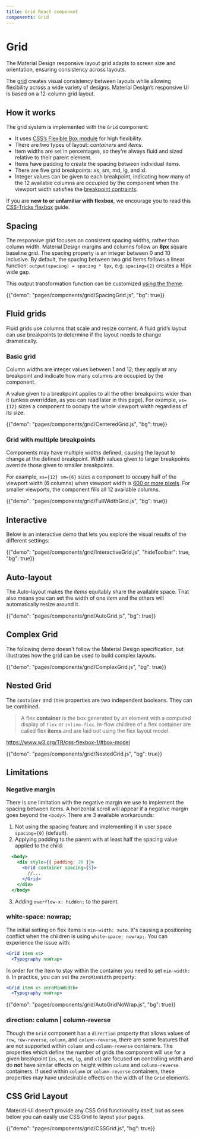 ```yaml
---
title: Grid React component
components: Grid
---
```


# Grid

<p class="description">The Material Design responsive layout grid adapts to screen size and orientation, ensuring consistency across layouts.</p>

The [grid](https://material.io/design/layout/responsive-layout-grid.html) creates visual consistency between layouts while allowing flexibility across a wide variety of designs.
Material Design’s responsive UI is based on a 12-column grid layout.

## How it works

The grid system is implemented with the `Grid` component:

- It uses [CSS’s Flexible Box module](https://www.w3.org/TR/css-flexbox-1/) for high flexibility.
- There are two types of layout: *containers* and *items*.
- Item widths are set in percentages, so they’re always fluid and sized relative to their parent element.
- Items have padding to create the spacing between individual items.
- There are five grid breakpoints: xs, sm, md, lg, and xl.
- Integer values can be given to each breakpoint, indicating how many of the 12 available columns are occupied by the component when the viewport width satisfies the [breakpoint contraints](https://material-ui.com/customization/breakpoints/#default-breakpoints).

If you are **new to or unfamiliar with flexbox**, we encourage you to read this [CSS-Tricks flexbox](https://css-tricks.com/snippets/css/a-guide-to-flexbox/) guide.

## Spacing

The responsive grid focuses on consistent spacing widths, rather than column width.
Material Design margins and columns follow an **8px** square baseline grid.
The spacing property is an integer between 0 and 10 inclusive.
By default, the spacing between two grid items follows a linear function: `output(spacing) = spacing * 8px`, e.g. `spacing={2}` creates a 16px wide gap.

This output transformation function can be customized [using the theme](/customization/spacing/).

{{"demo": "pages/components/grid/SpacingGrid.js", "bg": true}}

## Fluid grids

Fluid grids use columns that scale and resize content. A fluid grid’s layout can use breakpoints to determine if the layout needs to change dramatically.

### Basic grid

Column widths are integer values between 1 and 12; they apply at any breakpoint and indicate how many columns are occupied by the component.

A value given to a breakpoint applies to all the other breakpoints wider than it (unless overridden, as you can read later in this page). For example, `xs={12}` sizes a component to occupy the whole viewport width regardless of its size.

{{"demo": "pages/components/grid/CenteredGrid.js", "bg": true}}

### Grid with multiple breakpoints

Components may have multiple widths defined, causing the layout to change at the defined breakpoint. Width values given to larger breakpoints override those given to smaller breakpoints.

For example, `xs={12} sm={6}` sizes a component to occupy half of the viewport width (6 columns) when viewport width is [600 or more pixels](https://material-ui.com/customization/breakpoints/#default-breakpoints). For smaller viewports, the component fills all 12 available columns.

{{"demo": "pages/components/grid/FullWidthGrid.js", "bg": true}}

## Interactive

Below is an interactive demo that lets you explore the visual results of the different settings:

{{"demo": "pages/components/grid/InteractiveGrid.js", "hideToolbar": true, "bg": true}}

## Auto-layout

The Auto-layout makes the *items* equitably share the available space.
That also means you can set the width of one *item* and the others will automatically resize around it.

{{"demo": "pages/components/grid/AutoGrid.js", "bg": true}}

## Complex Grid

The following demo doesn't follow the Material Design specification, but illustrates how the grid can be used to build complex layouts.

{{"demo": "pages/components/grid/ComplexGrid.js", "bg": true}}

## Nested Grid

The `container` and `item` properties are two independent booleans. They can be combined.

> A flex **container** is the box generated by an element with a computed display of `flex` or `inline-flex`. In-flow children of a flex container are called flex **items** and are laid out using the flex layout model.

https://www.w3.org/TR/css-flexbox-1/#box-model

{{"demo": "pages/components/grid/NestedGrid.js", "bg": true}}

## Limitations

### Negative margin

There is one limitation with the negative margin we use to implement the spacing between items.
A horizontal scroll will appear if a negative margin goes beyond the `<body>`.
There are 3 available workarounds:
1. Not using the spacing feature and implementing it in user space `spacing={0}` (default).
2. Applying padding to the parent with at least half the spacing value applied to the child:
```jsx
  <body>
    <div style={{ padding: 20 }}>
      <Grid container spacing={5}>
        //...
      </Grid>
    </div>
  </body>
```
3. Adding `overflow-x: hidden;` to the parent.

### white-space: nowrap;

The initial setting on flex items is `min-width: auto`.
It's causing a positioning conflict when the children is using `white-space: nowrap;`.
You can experience the issue with:
```jsx
<Grid item xs>
  <Typography noWrap>
```

In order for the item to stay within the container you need to set `min-width: 0`.
In practice, you can set the `zeroMinWidth` property:
```jsx
<Grid item xs zeroMinWidth>
  <Typography noWrap>
```

{{"demo": "pages/components/grid/AutoGridNoWrap.js", "bg": true}}

### direction: column | column-reverse

Though the `Grid` component has a `direction` property that allows values of `row`, `row-reverse`, `column`, and `column-reverse`,
there are some features that are not supported within `column` and `column-reverse` containers.
The properties which define the number of grids the component will use for a given breakpoint
(`xs`, `sm`, `md`, `lg`, and `xl`) are focused on controlling width
and do **not** have similar effects on height within `column` and `column-reverse` containers.
If used within `column` or `column-reverse` containers, these properties may have undesirable effects on the width of the `Grid` elements.

## CSS Grid Layout

Material-UI doesn't provide any CSS Grid functionality itself, but as seen below you can easily use CSS Grid to layout your pages.

{{"demo": "pages/components/grid/CSSGrid.js", "bg": true}}
